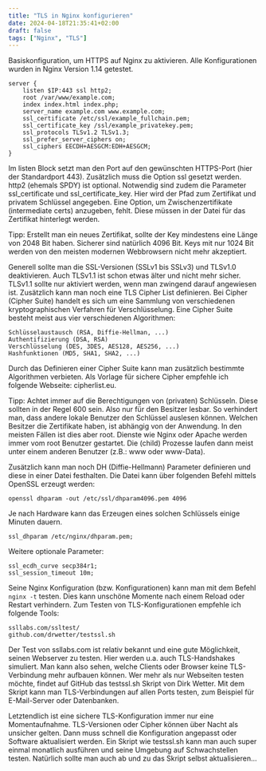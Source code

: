 ```yaml
---
title: "TLS in Nginx konfigurieren"
date: 2024-04-18T21:35:41+02:00
draft: false
tags: ["Nginx", "TLS"]
---
```


Basiskonfiguration, um HTTPS auf Nginx zu aktivieren. Alle Konfigurationen wurden in Nginx Version 1.14 getestet.


	server {
	    listen $IP:443 ssl http2;
	    root /var/www/example.com;
	    index index.html index.php;
	    server_name example.com www.example.com;
	    ssl_certificate /etc/ssl/example_fullchain.pem;
	    ssl_certificate_key /ssl/example_privatekey.pem;
	    ssl_protocols TLSv1.2 TLSv1.3;
	    ssl_prefer_server_ciphers on;
	    ssl_ciphers EECDH+AESGCM:EDH+AESGCM;
	}

Im listen Block setzt man den Port auf den gewünschten HTTPS-Port (hier der Standardport 443). Zusätzlich muss die Option ssl gesetzt werden. http2 (ehemals SPDY) ist optional. Notwendig sind zudem die Parameter ssl_certificate und ssl_certificate_key. Hier wird der Pfad zum Zertifikat und privatem Schlüssel angegeben. Eine Option, um Zwischenzertifikate (intermediate certs) anzugeben, fehlt. Diese müssen in der Datei für das Zertifikat hinterlegt werden.

Tipp: Erstellt man ein neues Zertifikat, sollte der Key mindestens eine Länge von 2048 Bit haben. Sicherer sind natürlich 4096 Bit. Keys mit nur 1024 Bit werden von den meisten modernen Webbrowsern nicht mehr akzeptiert.

Generell sollte man die SSL-Versionen (SSLv1 bis SSLv3) und TLSv1.0 deaktivieren. Auch TLSv1.1 ist schon etwas älter und nicht mehr sicher. TLSv1.1 sollte nur aktiviert werden, wenn man zwingend darauf angewiesen ist. Zusätzlich kann man noch eine TLS Cipher List definieren. Bei Cipher (Cipher Suite) handelt es sich um eine Sammlung von verschiedenen kryptographischen Verfahren für Verschlüsselung. Eine Cipher Suite besteht meist aus vier verschiedenen Algorithmen:

    Schlüsselaustausch (RSA, Diffie-Hellman, ...)
    Authentifizierung (DSA, RSA)
    Verschlüsselung (DES, 3DES, AES128, AES256, ...)
    Hashfunktionen (MD5, SHA1, SHA2, ...)

Durch das Definieren einer Cipher Suite kann man zusätzlich bestimmte Algorithmen verbieten. Als Vorlage für sichere Cipher empfehle ich folgende Webseite: cipherlist.eu.

Tipp: Achtet immer auf die Berechtigungen von (privaten) Schlüsseln. Diese sollten in der Regel 600 sein. Also nur für den Besitzer lesbar. So verhindert man, dass andere lokale Benutzer den Schlüssel auslesen können. Welchen Besitzer die Zertifikate haben, ist abhängig von der Anwendung. In den meisten Fällen ist dies aber root. Dienste wie Nginx oder Apache werden immer vom root Benutzer gestartet. Die (child) Prozesse laufen dann meist unter einem anderen Benutzer (z.B.: www oder www-Data).

Zusätzlich kann man noch DH (Diffie-Hellmann) Parameter definieren und diese in einer Datei festhalten. Die Datei kann über folgenden Befehl mittels OpenSSL erzeugt werden:

	openssl dhparam -out /etc/ssl/dhparam4096.pem 4096

Je nach Hardware kann das Erzeugen eines solchen Schlüssels einige Minuten dauern.

	ssl_dhparam /etc/nginx/dhparam.pem;

Weitere optionale Parameter:

	ssl_ecdh_curve secp384r1;
	ssl_session_timeout 10m;

Seine Nginx Konfiguration (bzw. Konfigurationen) kann man mit dem Befehl `nginx -t` testen. Dies kann unschöne Momente nach einem Reload oder Restart verhindern. Zum Testen von TLS-Konfigurationen empfehle ich folgende Tools:

    ssllabs.com/ssltest/
    github.com/drwetter/testssl.sh

Der Test von ssllabs.com ist relativ bekannt und eine gute Möglichkeit, seinen Webserver zu testen. Hier werden u.a. auch TLS-Handshakes simuliert. Man kann also sehen, welche Clients oder Browser keine TLS-Verbindung mehr aufbauen können. Wer mehr als nur Webseiten testen möchte, findet auf GitHub das testssl.sh Skript von Dirk Wetter. Mit dem Skript kann man TLS-Verbindungen auf allen Ports testen, zum Beispiel für E-Mail-Server oder Datenbanken.

Letztendlich ist eine sichere TLS-Konfiguration immer nur eine Momentaufnahme. TLS-Versionen oder Cipher können über Nacht als unsicher gelten. Dann muss schnell die Konfiguration angepasst oder Software aktualisiert werden. Ein Skript wie testssl.sh kann man auch super einmal monatlich ausführen und seine Umgebung auf Schwachstellen testen. Natürlich sollte man auch ab und zu das Skript selbst aktualisieren...